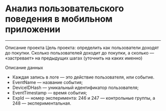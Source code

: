 # Анализ пользовательского поведения в мобильном приложении
_______________________________________________________________

Описание проекта
Цель проекта: определить как пользователи доходят до покупки. Сколько пользователей доходит до покупки, а сколько — «застревает» на предыдущих шагах (уточнить на каких именно)

Описание данных

- Каждая запись в логе — это действие пользователя, или событие.
- EventName — название события;
- DeviceIDHash — уникальный идентификатор пользователя;
- EventTimestamp — время события;
- ExpId — номер эксперимента: 246 и 247 — контрольные группы, а 248 — экспериментальная.
